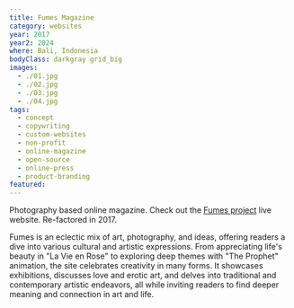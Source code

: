 ```yaml
---
title: Fumes Magazine
category: websites
year: 2017
year2: 2024
where: Bali, Indonesia
bodyClass: darkgray grid_big
images:
  - ./01.jpg
  - ./02.jpg
  - ./03.jpg
  - ./04.jpg
tags:
  - concept
  - copywriting
  - custom-websites
  - non-profit
  - online-magazine
  - open-source
  - online-press
  - product-branding
featured:
---
```


Photography based online magazine.
Check out the [Fumes project](https://fumes.junglestar.org?source=rokma.com) live website.
Re-factored in 2017.

Fumes is an eclectic mix of art, photography, and ideas, offering readers a dive into various cultural and artistic expressions. From appreciating life's beauty in "La Vie en Rose" to exploring deep themes with "The Prophet" animation, the site celebrates creativity in many forms. It showcases exhibitions, discusses love and erotic art, and delves into traditional and contemporary artistic endeavors, all while inviting readers to find deeper meaning and connection in art and life.
